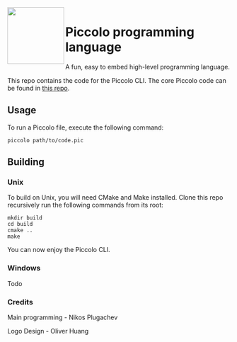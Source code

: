 
<img src="piccolo/branding/logo.png" align="left" width="128px"/>

# Piccolo programming language

A fun, easy to embed high-level programming language.

This repo contains the code for the Piccolo CLI. The core Piccolo
code can be found in [this repo](https://github.com/PiccoloLang/piccolo).

## Usage

To run a Piccolo file, execute the following command:

```
piccolo path/to/code.pic
```

## Building

### Unix

To build on Unix, you will need CMake and Make installed.
Clone this repo recursively run the following commands from its root:

```shell
mkdir build
cd build
cmake ..
make
```

You can now enjoy the Piccolo CLI.

### Windows

Todo

### Credits

Main programming - Nikos Plugachev

Logo Design - Oliver Huang